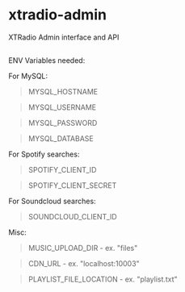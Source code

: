 # xtradio-admin

XTRadio Admin interface and API

##

ENV Variables needed:

For MySQL:

> MYSQL_HOSTNAME

> MYSQL_USERNAME

> MYSQL_PASSWORD

> MYSQL_DATABASE

For Spotify searches:

> SPOTIFY_CLIENT_ID

> SPOTIFY_CLIENT_SECRET

For Soundcloud searches:

> SOUNDCLOUD_CLIENT_ID

Misc:

> MUSIC_UPLOAD_DIR - ex. "files"

> CDN_URL - ex. "localhost:10003"

> PLAYLIST_FILE_LOCATION - ex. "playlist.txt"
